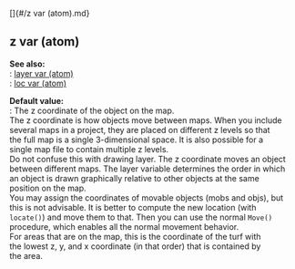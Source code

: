 []{#/z var (atom).md}    
## z var (atom)    
**See also:**    
:   [layer var (atom)](/atom/var/layer)    
:   [loc var (atom)](/atom/var/loc)    
<!-- -->    
**Default value:**    
:   The z coordinate of the object on the map.    
The z coordinate is how objects move between maps. When you include    
several maps in a project, they are placed on different z levels so that    
the full map is a single 3-dimensional space. It is also possible for a    
single map file to contain multiple z levels.    
Do not confuse this with drawing layer. The z coordinate moves an object    
between different maps. The layer variable determines the order in which    
an object is drawn graphically relative to other objects at the same    
position on the map.    
You may assign the coordinates of movable objects (mobs and objs), but    
this is not advisable. It is better to compute the new location (with    
`locate()`) and move them to that. Then you can use the normal `Move()`    
procedure, which enables all the normal movement behavior.    
For areas that are on the map, this is the coordinate of the turf with    
the lowest z, y, and x coordinate (in that order) that is contained by    
the area.  